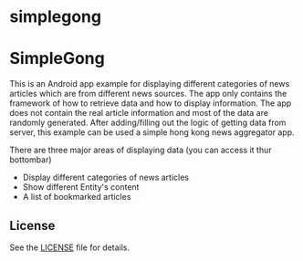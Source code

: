 # simplegong
SimpleGong
==========

This is an Android app example for displaying different categories of news articles which are from different news sources.  The app only contains the framework of how to retrieve data and how to display information.  The app does not contain the real article information and most of the data are randomly generated.    After adding/filling out the logic of getting data from server, this example can be used a simple hong kong news aggregator app.

There are three major areas of displaying data (you can access it thur bottombar)

* Display different categories of news articles
* Show different Entity's content
* A list of bookmarked articles


License
-------
See the [LICENSE][1] file for details.

[1]: https://github.com/ngo10gong/simplegong/blob/master/LICENSE
